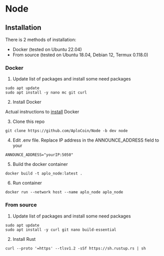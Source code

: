 # Node
## Installation
There is 2 methods of installation: 
- Docker (tested on Ubuntu 22.04)
- From source (tested on Ubuntu 18.04, Debian 12, Termux 0.118.0) 

### Docker
1. Update list of packages and install some need packages
```
sudo apt update
sudo apt install -y nano mc git curl
```
2. Install Docker

Actual instructions to [install](https://docs.docker.com/engine/install/ubuntu/#install-using-the-convenience-script) Docker

3. Clone this repo

```
git clone https://github.com/AploCoin/Node -b dev node
```
4. Edit  .env file.  Replace IP address in the ANNOUNCE_ADDRESS field to your
```
ANNOUNCE_ADDRESS="yourIP:5050"
```
5. Build the docker container
```
docker build -t aplo_node:latest .
```
6. Run container
```
docker run --network host --name aplo_node aplo_node
```

### From source
1. Update list of packages and install some need packages
```
sudo apt update
sudo apt install -y curl git nano build-essential
```
2. Install Rust
```
curl --proto '=https' --tlsv1.2 -sSf https://sh.rustup.rs | sh
```
